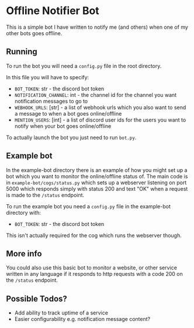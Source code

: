 # Offline Notifier Bot

This is a simple bot I have written to notify me (and others) when one of my other bots goes offline.

## Running

To run the bot you will need a `config.py` file in the root directory.

In this file you will have to specify:
- `BOT_TOKEN`: str - the discord bot token
- `NOTIFICATION_CHANNEL`: int - the channel id for the channel you want notification messages to go to 
- `WEBHOOK_URLS`: [str] - a list of webhook urls which you also want to send a message to when a bot goes online/offline
- `MENTION_USERS`: [int] - a list of discord user ids for the users you want to notify when your bot goes online/offline

To actually launch the bot you just need to run `bot.py`.

## Example bot

In the example-bot directory there is an example of how you might set up a bot which you want to monitor the online/offline status of.
The main code is in `example-bot/cogs/status.py` which sets up a webserver listening on port 5000 which responds simply with status 200 and text "OK" when a request is made to the `/status` endpoint.

To run the example bot you need a `config.py` file in the example-bot directory with:
- `BOT_TOKEN`: str - the discord bot token

This isn't actually required for the cog which runs the webserver though.

## More info

You could also use this basic bot to monitor a website, or other service written in any language if it responds to http requests with a code 200 on the `/status` endpoint.

## Possible Todos?

- Add ability to track uptime of a service
- Easier configurability e.g. notification message content?

